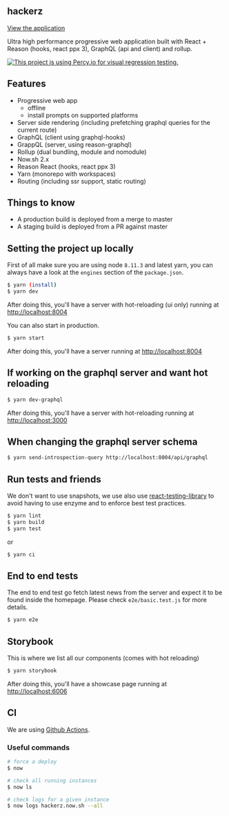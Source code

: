 ## hackerz

[View the application](https://hackerz.now.sh)

Ultra high performance progressive web application built with React + Reason (hooks, react ppx 3), GraphQL (api and client) and rollup.

[![This project is using Percy.io for visual regression testing.](https://percy.io/static/images/percy-badge.svg)](https://percy.io)

## Features

- Progressive web app
  - offline
  - install prompts on supported platforms
- Server side rendering (including prefetching graphql queries for the current route)
- GraphQL (client using graphql-hooks)
- GrappQL (server, using reason-graphql)
- Rollup (dual bundling, module and nomodule)
- Now.sh 2.x
- Reason React (hooks, react ppx 3)
- Yarn (monorepo with workspaces)
- Routing (including ssr support, static routing)

## Things to know

- A production build is deployed from a merge to master
- A staging build is deployed from a PR against master

## Setting the project up locally

First of all make sure you are using node `8.11.3` and latest yarn, you can always have a look at the `engines` section of the `package.json`.

```sh
$ yarn (install)
$ yarn dev
```

After doing this, you'll have a server with hot-reloading (ui only) running at [http://localhost:8004](http://localhost:8004)

You can also start in production.

```sh
$ yarn start
```

After doing this, you'll have a server running at [http://localhost:8004](http://localhost:8004)

## If working on the graphql server and want hot reloading

```sh
$ yarn dev-graphql
```

After doing this, you'll have a server with hot-reloading running at [http://localhost:3000](http://localhost:3000)

## When changing the graphql server schema

```sh
$ yarn send-introspection-query http://localhost:8004/api/graphql
```

## Run tests and friends

We don't want to use snapshots, we use also use [react-testing-library](https://github.com/testing-library/react-testing-library) to avoid having to use enzyme and to enforce best test practices.

```sh
$ yarn lint
$ yarn build
$ yarn test
```

or

```sh
$ yarn ci
```

## End to end tests

The end to end test go fetch latest news from the server and expect it to be found inside the homepage. Please check `e2e/basic.test.js` for more details.

```sh
$ yarn e2e
```

## Storybook

This is where we list all our components (comes with hot reloading)

```sh
$ yarn storybook
```

After doing this, you'll have a showcase page running at [http://localhost:6006](http://localhost:6006)

## CI

We are using [Github Actions](https://help.github.com/en/articles/about-github-actions).

### Useful commands

```sh
# force a deploy
$ now

# check all running instances
$ now ls

# check logs for a given instance
$ now logs hackerz.now.sh --all
```
